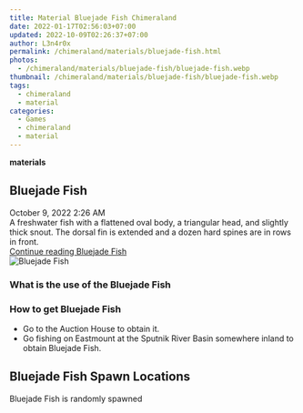 ```yaml
---
title: Material Bluejade Fish Chimeraland
date: 2022-01-17T02:56:03+07:00
updated: 2022-10-09T02:26:37+07:00
author: L3n4r0x
permalink: /chimeraland/materials/bluejade-fish.html
photos:
  - /chimeraland/materials/bluejade-fish/bluejade-fish.webp
thumbnail: /chimeraland/materials/bluejade-fish/bluejade-fish.webp
tags:
  - chimeraland
  - material
categories:
  - Games
  - chimeraland
  - material
---
```


<link
  rel="stylesheet"
  href="https://rawcdn.githack.com/dimaslanjaka/Web-Manajemen/870a349/css/bootstrap-5-3-0-alpha3-wrapper.css"
/>
<section id="bootstrap-wrapper">
  <div data-bs-theme="dark">
    <div
      class="row g-0 border rounded overflow-hidden flex-md-row mb-4 shadow-sm position-relative bg-dark text-light"
    >
      <div class="col p-4 d-flex flex-column position-static">
        <strong class="d-inline-block mb-2 text-success">materials</strong>
        <h2 class="mb-0">Bluejade Fish</h2>
        <div class="mb-1 text-muted">October 9, 2022 2:26 AM</div>
        <div class="mb-2 border p-1">
          A freshwater fish with a flattened oval body, a triangular head, and
          slightly thick snout. The dorsal fin is extended and a dozen hard
          spines are in rows in front.
        </div>
        <a
          href="/chimeraland/materials/bluejade-fish.html"
          class="stretched-link d-none text-primary"
          >Continue reading Bluejade Fish</a
        >
      </div>
      <div class="col-auto d-none d-md-block d-lg-block">
        <img
          src="https://www.webmanajemen.com/chimeraland/materials/bluejade-fish/bluejade-fish.webp"
          alt="Bluejade Fish"
        />
      </div>
    </div>
    <div class="row">
      <div class="col-lg-6 col-12 mb-2">
        <div class="card">
          <div class="card-body">
            <h3 class="card-title">What is the use of the Bluejade Fish</h3>
            <div class="card-text"><ul></ul></div>
          </div>
        </div>
      </div>
      <div class="col-lg-6 col-12 mb-2">
        <div class="card">
          <div class="card-body">
            <h3 class="card-title">How to get Bluejade Fish</h3>
            <div class="card-text">
              <ul>
                <li>Go to the Auction House to obtain it.</li>
                <li>
                  Go fishing on Eastmount at the Sputnik River Basin somewhere
                  inland to obtain Bluejade Fish.
                </li>
              </ul>
            </div>
          </div>
        </div>
      </div>
      <div class="col-12 mb-2">
        <h2>Bluejade Fish Spawn Locations</h2>
        <p>Bluejade Fish is randomly spawned</p>
      </div>
    </div>
  </div>
</section>